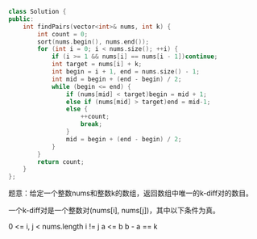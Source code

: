 ```cpp
class Solution {
public:
    int findPairs(vector<int>& nums, int k) {
    	int count = 0;
    	sort(nums.begin(), nums.end());
    	for (int i = 0; i < nums.size(); ++i) {
    		if (i >= 1 && nums[i] == nums[i - 1])continue;
    		int target = nums[i] + k;
    		int begin = i + 1, end = nums.size() - 1;
    		int mid = begin + (end - begin) / 2;
    		while (begin <= end) {
    			if (nums[mid] < target)begin = mid + 1;
    			else if (nums[mid] > target)end = mid-1;
    			else {
    				++count;
    				break;
    			}
    			mid = begin + (end - begin) / 2;
    		}
    	}
    	return count;
    }
};
```

题意：给定一个整数nums和整数k的数组，返回数组中唯一的k-diff对的数目。

一个k-diff对是一个整数对(nums[i], nums[j])，其中以下条件为真。

0 <= i, j < nums.length
i != j
a <= b
b - a == k